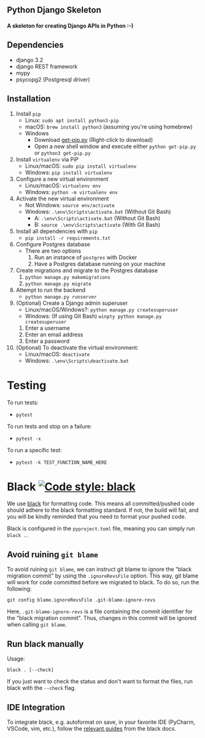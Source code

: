 ## Python Django Skeleton
#### A skeleton for creating Django APIs in Python :-)

## Dependencies
- django 3.2
- django REST framework
- mypy
- psycopg2 (Postgresql driver)

## Installation
1. Install `pip`
    - Linux: `sudo apt install python3-pip`
    - macOS: `brew install python3` (assuming you're using homebrew)
    - Windows
        - Download [get-pip.py](https://bootstrap.pypa.io/get-pip.py) (Right-click to download)
        - Open a new shell window and execute either `python get-pip.py` or `python3 get-pip.py`
2. Install `virtualenv` via PiP
    - Linux/macOS: `sudo pip install virtualenv`
    - Windows: `pip install virtualenv`
3. Configure a new virtual environment
    - Linux/macOS: `virtualenv env`
    - Windows: `python -m virtualenv env`
4. Activate the new virtual environment
    - Not Windows: `source env/activate`
    - Windows: `.\env\Scripts\activate.bat` (Without Git Bash)
      - A: `.\env\Scripts\activate.bat` (Without Git Bash)
      - B: `source .\env\Scripts\activate` (With Git Bash)
5. Install all dependencies with `pip`
    - `pip install -r requirements.txt`
6. Configure Postgres database
    - There are two options
        1. Run an instance of `postgres` with Docker
        2. Have a Postgres database running on your machine
7. Create migrations and migrate to the Postgres database
    1. `python manage.py makemigrations`
    2. `python manage.py migrate`
8. Attempt to run the backend
    - `python manage.py runserver`
9. (Optional) Create a Django admin superuser
    - Linux/macOS/Windows?: `python manage.py createsuperuser`
    - Windows: (If using Git Bash) `winpty python manage.py createsuperuser`
    1. Enter a username
    2. Enter an email address
    3. Enter a password
10. (Optional) To deactivate the virtual environment:
    - Linux/macOS: `deactivate`
    - Windows: `.\env\Scripts\deactivate.bat`

# Testing

To run tests:
- `pytest`

To run tests and stop on a failure:
- `pytest -x`

To run a specific test:
- `pytest -k TEST_FUNCTION_NAME_HERE`


# Black [![Code style: black](https://img.shields.io/badge/code%20style-black-000000.svg)](https://github.com/psf/black)
We use [black](https://black.readthedocs.io/en/stable/index.html) for formatting code. This means all committed/pushed code should adhere to the black formatting standard. If not, the build will fail, and you will be kindly reminded that you need to format your pushed code.

Black is configured in the `pyproject.toml` file, meaning you can simply run `black .`.

## Avoid ruining `git blame`
To avoid ruining `git blame`, we can instruct git blame to ignore the "black migration commit" by using the `.ignoreRevsFile` option. This way, git blame will work for code committed before we migrated to black. To do so, run the following:
```
git config blame.ignoreRevsFile .git-blame-ignore-revs
```
Here, `.git-blame-ignore-revs` is a file containing the commit identifier for the "black migration commit". Thus, changes in this commit will be ignored when calling `git blame`.

## Run black manually
Usage:
```
black . [--check]
```
If you just want to check the status and don't want to format the files, run black with the `--check` flag.


## IDE Integration
To integrate black, e.g. autoformat on save, in your favorite IDE (PyCharm, VSCode, vim, etc.), follow the [relevant guides](https://black.readthedocs.io/en/stable/integrations/editors.html) from the black docs.